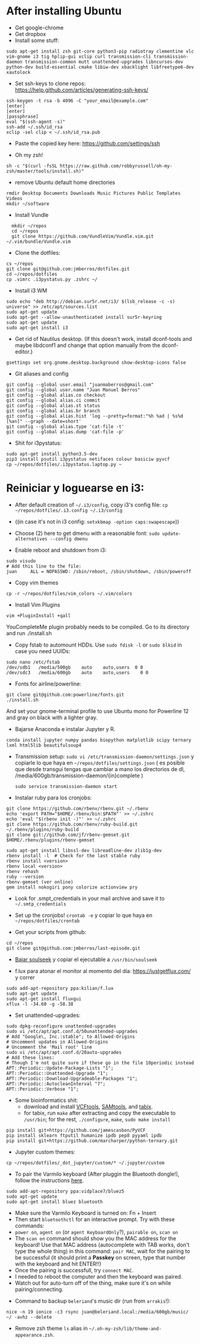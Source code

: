 # After installing Ubuntu

* Get google-chrome
* Get dropbox
* Install some stuff:
```
sudo apt-get install zsh git-core python3-pip radiotray clementine vlc vim-gnome i3 tig hplip-gui xclip curl transmission-cli transmission-daemon transmission-common mutt unattended-upgrades libncurses-dev python-dev build-essential cmake libiw-dev xbacklight libfreetype6-dev xautolock
```

* Set ssh-keys to clone repos:
  https://help.github.com/articles/generating-ssh-keys/

```
ssh-keygen -t rsa -b 4096 -C "your_email@example.com"
[enter]
[enter]
[passphrase]
eval "$(ssh-agent -s)"
ssh-add ~/.ssh/id_rsa
xclip -sel clip < ~/.ssh/id_rsa.pub
```

* Paste the copied key here:
  https://github.com/settings/ssh

* Oh my zsh!

`sh -c "$(curl -fsSL https://raw.github.com/robbyrussell/oh-my-zsh/master/tools/install.sh)"`

* remove Ubuntu default home directories

```
rmdir Desktop Documents Downloads Music Pictures Public Templates Videos
mkdir ~/software
```

* Install Vundle

```
  mkdir ~/repos
  cd ~/repos
  git clone https://github.com/VundleVim/Vundle.vim.git ~/.vim/bundle/Vundle.vim
```

* Clone the dotfiles:

```
cs ~/repos
git clone git@github.com:jmberros/dotfiles.git
cd ~/repos/dotfiles
cp .vimrc .i3pystatus.py .zshrc ~/
```

* Install i3 WM

```
sudo echo "deb http://debian.sur5r.net/i3/ $(lsb_release -c -s) universe" >> /etc/apt/sources.list
sudo apt-get update
sudo apt-get --allow-unauthenticated install sur5r-keyring
sudo apt-get update
sudo apt-get install i3
```

* Get rid of Nautilus desktop. (If this doesn't work, install dconf-tools and maybe libdconf1 and change that option manually from the dconf-editor.)

`gsettings set org.gnome.desktop.background show-desktop-icons false`

* Git aliases and config
```
git config --global user.email "juanmaberros@gmail.com"
git config --global user.name "Juan Manuel Berros"
git config --global alias.co checkout
git config --global alias.ci commit
git config --global alias.st status
git config --global alias.br branch
git config --global alias.hist 'log --pretty=format:"%h %ad | %s%d [%an]" --graph --date=short'
git config --global alias.type 'cat-file -t'
git config --global alias.dump 'cat-file -p'
```

* Shit for i3pystatus:
```
sudo apt-get install python3.5-dev
pip3 install psutil i3pystatus netifaces colour basiciw pyvcf
cp ~/repos/dotfiles/.i3pystatus.laptop.py ~
```

# Reiniciar y loguearse en i3:

* After default creation of `~/.i3/config`, copy i3's config file: `cp ~/repos/dotfiles/.i3.config ~/.i3/config`

* ((in case it's not in i3 config: `setxkbmap -option caps:swapescape`))

* Choose (2) here to get dmenu with a reasonable font: `sudo update-alternatives --config dmenu`

* Enable reboot and shutdown from i3:

```
sudo visudo
# Add this line to the file:
juan     ALL = NOPASSWD: /sbin/reboot, /sbin/shutdown, /sbin/poweroff
```

* Copy vim themes

`cp -r ~/repos/dotfiles/vim_colors ~/.vim/colors`

* Install Vim Plugins

`vim +PluginInstall +qall`

  YouCompleteMe plugin probably needs to be compiled. Go to its directory
  and run ./install.sh

* Copy fstab to automount HDDs. Use `sudo fdisk -l` or `sudo blkid` in case you need UUIDs:

```
sudo nano /etc/fstab
/dev/sdb1   /media/500gb    auto    auto,users  0 0
/dev/sdc3   /media/600gb    auto    auto,users    0 0
```

* Fonts for airline/powerline:
```
git clone git@github.com:powerline/fonts.git
./install.sh
```

And set your gnome-terminal profile to use Ubuntu mono for Powerline 12 and gray on black with a lighter gray.

* Bajarse Anaconda e instalar Jupyter y R.
```
conda install jupyter numpy pandas biopython matplotlib scipy ternary lxml html5lib beautifulsoup4
```

* Transmission setup: `sudo vi /etc/transmission-daemon/settings.json`
  y copiarle lo que haya en `~/repos/dotfiles/settings.json`
  ( es posible que desde transgui tengas que cambiar a mano los directorios de dl, /media/600gb/transmission-daemon/{in}complete )

  `sudo service transmission-daemon start`

* Instalar ruby para los cronjobs:

```
git clone https://github.com/rbenv/rbenv.git ~/.rbenv
echo 'export PATH="$HOME/.rbenv/bin:$PATH"' >> ~/.zshrc
echo 'eval "$(rbenv init -)"' >> ~/.zshrc
git clone https://github.com/rbenv/ruby-build.git ~/.rbenv/plugins/ruby-build
git clone git://github.com/jf/rbenv-gemset.git $HOME/.rbenv/plugins/rbenv-gemset
```

```
sudo apt-get install libssl-dev libreadline-dev zlib1g-dev
rbenv install -l  # Check for the last stable ruby
rbenv install <version>
rbenv local <version>
rbenv rehash
ruby --version
rbenv-gemset (ver online)
gem install nokogiri pony colorize actionview pry
```

* Look for .smpt_credentials in your mail archive and save it to
  `~/.smtp_credentials`

* Set up the cronjobs!
  `crontab -e` y copiar lo que haya en `~/repos/dotfiles/crontab`

* Get your scripts from github:

```
cd ~/repos
git clone git@github.com:jmberros/last-episode.git
```

* [Bajar soulseek](http://www.slsknet.org/news/node/1) y copiar el ejecutable a `/usr/bin/soulseek`

* f.lux para atonar el monitor al momento del día:
  https://justgetflux.com/ y correr

```
sudo add-apt-repository ppa:kilian/f.lux
sudo apt-get update
sudo apt-get install fluxgui
xflux -l -34.60 -g -58.38
```

* Set unattended-upgrades:
```
sudo dpkg-reconfigure unattended-upgrades
sudo vi /etc/apt/apt.conf.d/50unattended-upgrades
# Add "Google\, Inc.:stable"; to Allowed-Origins
# Uncomment updates in Allowed-Origins
# Uncomment the 'Mail root' line
sudo vi /etc/apt/apt.conf.d/20auto-upgrades
# Add these lines:
# Though I'm not quite sure if these go in the file 10periodic instead
APT::Periodic::Update-Package-Lists "1";
APT::Periodic::Unattended-Upgrade "1";
APT::Periodic::Download-Upgradeable-Packages "1";
APT::Periodic::AutocleanInterval "7";
APT::Periodic::Verbose "1";
```

* Some bioinformatics shit:
    - download and install [VCFtools](https://vcftools.github.io/examples.html), [SAMtools](http://sourceforge.net/projects/samtools/files/), and [tabix](http://sourceforge.net/projects/samtools/files/tabix/).
    - for tabix, run `make` after extracting and copy the executable to `/usr/bin`; for the rest, `./configure`, `make`, `sudo make install`

```
pip install git+https://github.com/jamescasbon/PyVCF
pip install sklearn ftputil humanize ipdb pep8 pyyaml ipdb
pip install git+https://github.com/marcharper/python-ternary.git

```

* Jupyter custom themes:
```
cp ~/repos/dotfiles/_dot_jupyter/custom/* ~/.jupyter/custom
```

* To pair the Varmilo keyboard (After pluggin the Bluetooth dongle!), follow
  the instructions [here](http://markrages.tumblr.com/post/124253167608/set-up-the-varmilo-vb87m-bluetooth-4-keyboard-in).
```
sudo add-apt-repository ppa:vidplace7/bluez5
sudo apt-get update
sudo apt-get install bluez bluetooth
```
  - Make sure the Varmilo Keyboard is turned on: Fn + Insert
  - Then start `bluetoothctl` for an interactive prompt. Try with these commands:
  - `power on`, `agent on` (or `agent KeyboardOnly`?), `pairable on`, `scan on`
  - The `scan on` command should show you the MAC address for the keyboard!
    Use that MAC address (autocomplete with TAB works, don't type the whole thing)
    in this command: `pair MAC`, wait for the pairing to be successful
    (it should print a **Passkey** on screen, type that number with the keyboard and hit ENTER!!)
  - Once the pairing is successfull, try `connect MAC`.
  - I needed to reboot the computer and then the keyboard was paired.
  - Watch out for auto-turn off of the thing, make sure it's on while pairing/connecting.

* Command to backup `beleriand`'s music dir (run from `arrakis`!):
```
nice -n 19 ionice -c3 rsync juan@beleriand.local:/media/600gb/music/ ~/ -avhz --delete
```

* Remove zsh theme `ls` alias in `~/.oh-my-zsh/lib/theme-and-appearance.zsh`.
